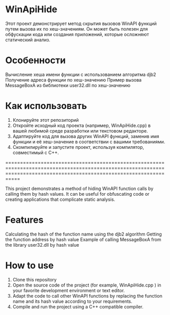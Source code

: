 # WinApiHide
Этот проект демонстрирует метод скрытия вызовов WinAPI функций путем вызова их по хеш-значениям. Он может быть полезен для обфускации кода или создания приложений, которые осложняют статический анализ.

# Особенности
 Вычисление хеша имени функции с использованием алгоритма djb2
 Получение адреса функции по хеш-значению
 Пример вызова MessageBoxA из библиотеки user32.dll по хеш-значению
 
# Как использовать
1. Клонируйте этот репозиторий
2. Откройте исходный код проекта (например, WinApiHide.cpp) в вашей любимой среде разработки или текстовом редакторе.
3. Адаптируйте код для вызова других WinAPI функций, заменив имя функции и её хеш-значение в соответствии с вашими требованиями.
4. Скомпилируйте и запустите проект, используя компилятор, совместимый с C++.

=======================================================================================================================================================================

This project demonstrates a method of hiding WinAPI function calls by calling them by hash values. It can be useful for obfuscating code or creating applications that complicate static analysis.

# Features
 Calculating the hash of the function name using the djb2 algorithm
 Getting the function address by hash value
 Example of calling MessageBoxA from the library user32.dll by hash value
 
# How to use
1. Clone this repository
2. Open the source code of the project (for example, WinApiHide.cpp ) in your favorite development environment or text editor.
3. Adapt the code to call other WinAPI functions by replacing the function name and its hash value according to your requirements.
4. Compile and run the project using a C++ compatible compiler.
